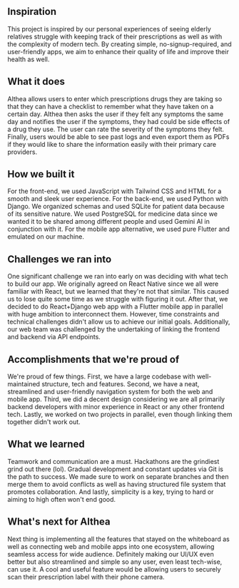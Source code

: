 ## Inspiration
This project is inspired by our personal experiences of seeing elderly relatives struggle with keeping track of their prescriptions as well as with the complexity of modern tech. By creating simple, no-signup-required, and user-friendly apps, we aim to enhance their quality of life and improve their health as well.

## What it does
Althea allows users to enter which prescriptions drugs they are taking so that they can have a checklist to remember what they have taken on a certain day. Althea then asks the user if they felt any symptoms the same day and notifies the user if the symptoms, they had could be side effects of a drug they use. The user can rate the severity of the symptoms they felt. Finally, users would be able to see past logs and even export them as PDFs if they would like to share the information easily with their primary care providers.

## How we built it
For the front-end, we used JavaScript with Tailwind CSS and HTML for a smooth and sleek user experience. For the back-end, we used Python with Django. We organized schemas and used SQLite for patient data because of its sensitive nature. We used PostgreSQL for medicine data since we wanted it to be shared among different people and used Gemini AI in conjunction with it. For the mobile app alternative, we used pure Flutter and emulated on our machine.

## Challenges we ran into
One significant challenge we ran into early on was deciding with what tech to build our app. We originally agreed on React Native since we all were familiar with React, but we learned that they're not that similar. This caused us to lose quite some time as we struggle with figuring it out. After that, we decided to do React+Django web app with a Flutter mobile app in parallel with huge ambition to interconnect them. However, time constraints and technical challenges didn't allow us to achieve our initial goals.
Additionally, our web team was challenged by the undertaking of linking the frontend and backend via API endpoints.

## Accomplishments that we're proud of
We're proud of few things. First, we have a large codebase with well-maintained structure, tech and features. Second, we have a neat, streamlined and user-friendly navigation system for both the web and mobile app. Third, we did a decent design considering we are all primarily backend developers with minor experience in React or any other frontend tech. Lastly, we worked on two projects in parallel, even though linking them together didn't work out.

## What we learned
Teamwork and communication are a must. Hackathons are the grindiest grind out there (lol). Gradual development and constant updates via Git is the path to success. We made sure to work on separate branches and then merge them to avoid conflicts as well as having structured file system that promotes collaboration. And lastly, simplicity is a key, trying to hard or aiming to high often won't end good.

## What's next for Althea
Next thing is implementing all the features that stayed on the whiteboard as well as connecting web and mobile apps into one ecosystem, allowing seamless access for wide audience. Definitely making our UI/UX even better but also streamlined and simple so any user, even least tech-wise, can use it. A cool and useful feature would be allowing users to securely scan their prescription label with their phone camera.
